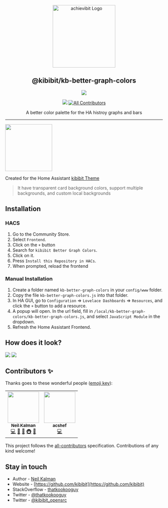 <p align="center">
  <a href="https://github.com/Kibibit/kb-better-graph-colors/" target="blank"><img src="https://thatkookooguy.github.io/https-assets/screenshots/kb-better-graph-colors-logo.png" width="200" alt="achievibit Logo" />
  </a>
  <h2 align="center">
    @kibibit/kb-better-graph-colors
  </h2>
</p>
<p align="center">
  <a href="https://www.npmjs.com/package/@kibibit/kb-better-graph-colors"><img src="https://img.shields.io/npm/v/@kibibit/kb-better-graph-colors/latest.svg?style=for-the-badge&logo=npm&color=CB3837"></a>
</p>
<p align="center">
  <a href="https://github.com/custom-components/hacs"><img src="https://img.shields.io/badge/HACS-Default-orange.svg?style=flat-square"></a>
    <!-- ALL-CONTRIBUTORS-BADGE:START - Do not remove or modify this section -->
<a href="#contributors-"><img src="https://img.shields.io/badge/all_contributors-2-orange.svg?style=flat-square" alt="All Contributors"></a>
<!-- ALL-CONTRIBUTORS-BADGE:END -->
</p>
<p align="center">
  A better color palette for the HA histroy graphs and bars
</p>
<hr>
<img src="https://thatkookooguy.github.io/https-assets/hassio-theme-logo.png" width=150>

Created for the Home Assistant [kibibit Theme](https://github.com/kibibit/hass-kibibit-theme)
> It have transparent card background colors, support multiple backgrounds, and custom local backgrounds

## Installation
### HACS

1. Go to the Community Store.
2. Select `Frontend`.
3. Click on the `+` button
4. Search for `kibibit Better Graph Colors`.
5. Click on it.
6. Press `Install this Repository in HACs`.
7. When prompted, reload the frontend

### Manual Installation

1. Create a folder named `kb-better-graph-colors` in your `config/www` folder.
2. Copy the file `kb-better-graph-colors.js` into that folder.
3. In HA GUI, go to `Configuration` => `Lovelace Dashboards` => `Resources`, and click the `+` button to add a resource.
4. A popup will open. In the url field, fill in `/local/kb-better-graph-colors/kb-better-graph-colors.js`, and select `JavaScript Module` in the dropdown.
5. Refresh the Home Assistant Frontend.

## How does it look?
![](https://thatkookooguy.github.io/https-assets/screenshots/kb-better-graph-colors-example.png)
![](https://thatkookooguy.github.io/https-assets/screenshots/kb-better-graph-colors-example2.png)

## Contributors ✨

Thanks goes to these wonderful people ([emoji key](https://allcontributors.org/docs/en/emoji-key)):
<!-- ALL-CONTRIBUTORS-LIST:START - Do not remove or modify this section -->
<!-- prettier-ignore-start -->
<!-- markdownlint-disable -->
<table>
  <tr>
    <td align="center"><a href="http://thatkookooguy.kibibit.io/"><img src="https://avatars3.githubusercontent.com/u/10427304?v=4?s=100" width="100px;" alt=""/><br /><sub><b>Neil Kalman</b></sub></a><br /><a href="https://github.com/Kibibit/kb-better-graph-colors/commits?author=Thatkookooguy" title="Code">💻</a> <a href="https://github.com/Kibibit/kb-better-graph-colors/commits?author=Thatkookooguy" title="Documentation">📖</a> <a href="#design-Thatkookooguy" title="Design">🎨</a> <a href="#infra-Thatkookooguy" title="Infrastructure (Hosting, Build-Tools, etc)">🚇</a> <a href="#maintenance-Thatkookooguy" title="Maintenance">🚧</a></td>
    <td align="center"><a href="https://github.com/acshef"><img src="https://avatars.githubusercontent.com/u/9013284?v=4?s=100" width="100px;" alt=""/><br /><sub><b>acshef</b></sub></a><br /><a href="https://github.com/Kibibit/kb-better-graph-colors/commits?author=acshef" title="Code">💻</a></td>
  </tr>
</table>

<!-- markdownlint-restore -->
<!-- prettier-ignore-end -->

<!-- ALL-CONTRIBUTORS-LIST:END -->

This project follows the [all-contributors](https://github.com/all-contributors/all-contributors) specification. Contributions of any kind welcome!

## Stay in touch

- Author - [Neil Kalman](https://github.com/thatkookooguy)
- Website - [https://github.com/kibibit](https://github.com/kibibit)
- StackOverflow - [thatkookooguy](https://stackoverflow.com/users/1788884/thatkookooguy)
- Twitter - [@thatkookooguy](https://twitter.com/thatkookooguy)
- Twitter - [@kibibit_opensrc](https://twitter.com/kibibit_opensrc)
